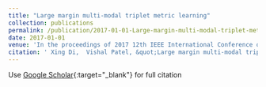 ```yaml
---
title: "Large margin multi-modal triplet metric learning"
collection: publications
permalink: /publication/2017-01-01-Large-margin-multi-modal-triplet-metric-learning
date: 2017-01-01
venue: 'In the proceedings of 2017 12th IEEE International Conference on Automatic Face &amp; Gesture Recognition (FG 2017)'
citation: ' Xing Di,  Vishal Patel, &quot;Large margin multi-modal triplet metric learning.&quot; In the proceedings of 2017 12th IEEE International Conference on Automatic Face &amp;amp; Gesture Recognition (FG 2017), 2017.'
---
```

Use [Google Scholar](https://scholar.google.com/scholar?q=Large+margin+multi+modal+triplet+metric+learning){:target="_blank"} for full citation